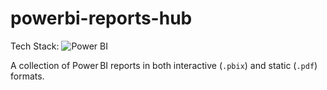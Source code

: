 # powerbi-reports-hub

Tech Stack: ![Power BI](https://img.shields.io/badge/Power%20BI-Dashboard-yellow?logo=microsoftpowerbi)

A collection of Power BI reports in both interactive (`.pbix`) and static (`.pdf`) formats.
